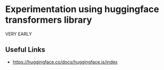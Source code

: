 # Experimentation using huggingface transformers library
VERY EARLY

## Useful Links
- https://huggingface.co/docs/huggingface.js/index